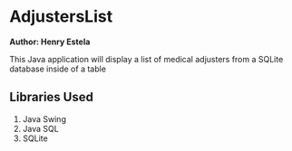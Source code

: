 AdjustersList
=============

**Author: Henry Estela**

This Java application will display a list of medical adjusters from a SQLite database inside of a table

Libraries Used
--------------
1. Java Swing
2. Java SQL
3. SQLite